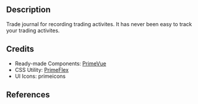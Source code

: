 ## Description 
Trade journal for recording trading activites. It has never been easy to track your trading activites. 


## Credits 
- Ready-made Components: [PrimeVue](https://primevue.org/)
- CSS Utility: [PrimeFlex](https://primeflex.org)
- UI Icons: primeicons
## References